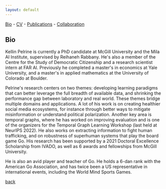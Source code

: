 ```yaml
---
layout: default
---
```


[Bio](./bio.html) - [CV](./coming-soon.html) - [Publications](./coming-soon.html) - [Collaboration](./coming-soon.html)

## Bio

Kellin Pelrine is currently a PhD candidate at McGill University and the Mila AI Institute, supervised by Reihaneh Rabbany. He's also a member of the Centre for the Study of Democratic Citizenship and a research scientist intern at FAR AI. Previously he completed a master's in economics at Yale University, and a master's in applied mathematics at the University of Colorado at Boulder.

Pelrine's research centers on two themes: developing learning paradigms that can better leverage the full breadth of available data, and shrinking the performance gap between laboratory and real world. These themes bridge multiple domains and applications. A lot of his work is on creating healthier social media ecosystems, for instance through better ways to mitigate misinformation or understand political polarization. Another key area is temporal graphs, where he has worked on improving evaluation and is one of the organizers for the Temporal Graph Learning Workshop (last held at NeurIPS 2022). He also works on extracting information to fight human trafficking, and on robustness of superhuman systems that play the board game Go. His research has been supported by a 2021 Doctoral Excellence Scholarship from IVADO, as well as 6 awards and fellowships from McGill University.

He is also an avid player and teacher of Go. He holds a 6-dan rank with the American Go Association, and has twice been a US representative in international events, including the World Mind Sports Games.

[back](./)
